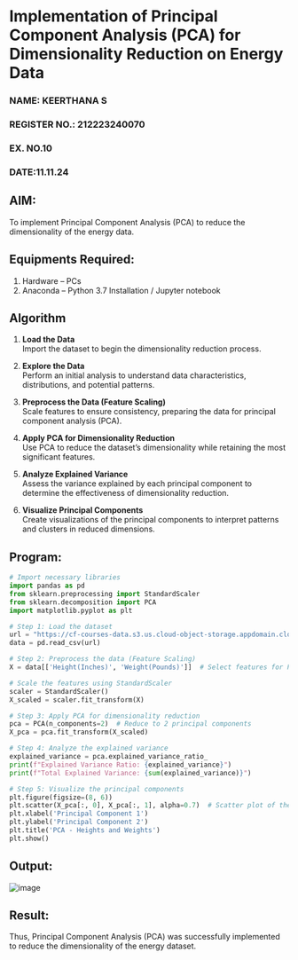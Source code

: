 # Implementation of Principal Component Analysis (PCA) for Dimensionality Reduction on Energy Data
<H3>NAME: KEERTHANA S</H3>
<H3>REGISTER NO.: 212223240070</H3>
<H3>EX. NO.10</H3>
<H3>DATE:11.11.24</H3>

## AIM:
To implement Principal Component Analysis (PCA) to reduce the dimensionality of the energy data.

## Equipments Required:
1. Hardware – PCs
2. Anaconda – Python 3.7 Installation / Jupyter notebook

## Algorithm
1. **Load the Data**  
   Import the dataset to begin the dimensionality reduction process.

2. **Explore the Data**  
   Perform an initial analysis to understand data characteristics, distributions, and potential patterns.

3. **Preprocess the Data (Feature Scaling)**  
   Scale features to ensure consistency, preparing the data for principal component analysis (PCA).

4. **Apply PCA for Dimensionality Reduction**  
   Use PCA to reduce the dataset’s dimensionality while retaining the most significant features.

5. **Analyze Explained Variance**  
   Assess the variance explained by each principal component to determine the effectiveness of dimensionality reduction.

6. **Visualize Principal Components**  
   Create visualizations of the principal components to interpret patterns and clusters in reduced dimensions.

## Program:
```py
# Import necessary libraries
import pandas as pd
from sklearn.preprocessing import StandardScaler
from sklearn.decomposition import PCA
import matplotlib.pyplot as plt

# Step 1: Load the dataset
url = "https://cf-courses-data.s3.us.cloud-object-storage.appdomain.cloud/IBM-ML0187EN-SkillsNetwork/labs/module%203/data/HeightsWeights.csv"
data = pd.read_csv(url)

# Step 2: Preprocess the data (Feature Scaling)
X = data[['Height(Inches)', 'Weight(Pounds)']]  # Select features for PCA

# Scale the features using StandardScaler
scaler = StandardScaler()
X_scaled = scaler.fit_transform(X)

# Step 3: Apply PCA for dimensionality reduction
pca = PCA(n_components=2)  # Reduce to 2 principal components
X_pca = pca.fit_transform(X_scaled)

# Step 4: Analyze the explained variance
explained_variance = pca.explained_variance_ratio_
print(f"Explained Variance Ratio: {explained_variance}")
print(f"Total Explained Variance: {sum(explained_variance)}")

# Step 5: Visualize the principal components
plt.figure(figsize=(8, 6))
plt.scatter(X_pca[:, 0], X_pca[:, 1], alpha=0.7)  # Scatter plot of the 2 principal components
plt.xlabel('Principal Component 1')
plt.ylabel('Principal Component 2')
plt.title('PCA - Heights and Weights')
plt.show()

```

## Output:
![image](https://github.com/user-attachments/assets/7f0f3226-8c9a-45e7-a318-19e681ac7eb2)


## Result:
Thus, Principal Component Analysis (PCA) was successfully implemented to reduce the dimensionality of the energy dataset.


